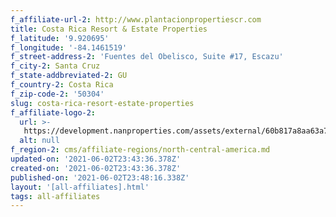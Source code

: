 ```yaml
---
f_affiliate-url-2: http://www.plantacionpropertiescr.com
title: Costa Rica Resort & Estate Properties
f_latitude: '9.920695'
f_longitude: '-84.1461519'
f_street-address-2: 'Fuentes del Obelisco, Suite #17, Escazu­'
f_city-2: Santa Cruz­
f_state-addbreviated-2: GU­
f_country-2: Costa Rica
f_zip-code-2: '50304'
slug: costa-rica-resort-estate-properties
f_affiliate-logo-2:
  url: >-
   https://development.nanproperties.com/assets/external/60b817a8aa63a70563afac2e_6081e566ee9498651d07ef24_60785a3eaecb6555d7b36fdc_content_unnamed__1_.jpeg
  alt: null
f_region-2: cms/affiliate-regions/north-central-america.md
updated-on: '2021-06-02T23:43:36.378Z'
created-on: '2021-06-02T23:43:36.378Z'
published-on: '2021-06-02T23:48:16.338Z'
layout: '[all-affiliates].html'
tags: all-affiliates
---
```



